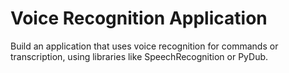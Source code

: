 # Voice Recognition Application
 Build an application that uses voice recognition for commands or transcription, using libraries like SpeechRecognition or PyDub.
